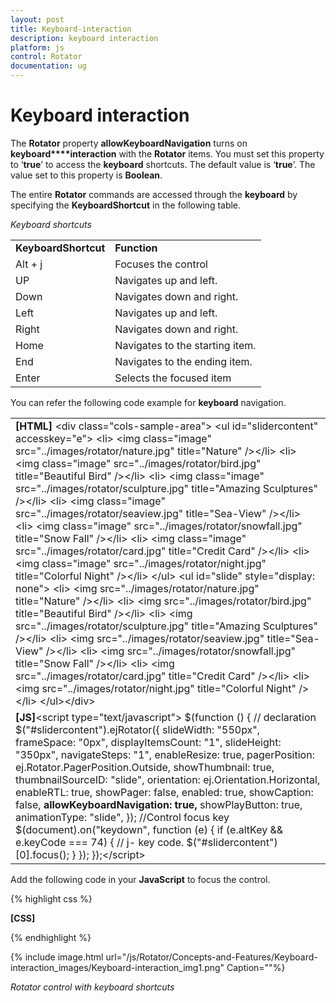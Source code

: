 ```yaml
---
layout: post
title: Keyboard-interaction
description: keyboard interaction
platform: js
control: Rotator
documentation: ug
---
```


# Keyboard interaction

The **Rotator** property **allowKeyboardNavigation** turns on **keyboard****interaction** with the **Rotator** items. You must set this property to ‘**true**’ to access the **keyboard** shortcuts. The default value is ‘**true**’. The value set to this property is **Boolean**.

The entire **Rotator** commands are accessed through the **keyboard** by specifying the **KeyboardShortcut** in the following table.

_Keyboard shortcuts_

<table>
<tr>
<td>
<b>KeyboardShortcut	</b></td><td>
<b>Function</b></td></tr>
<tr>
<td>
Alt + j</td><td>
Focuses the control</td></tr>
<tr>
<td>
UP</td><td>
Navigates up and left.</td></tr>
<tr>
<td>
Down</td><td>
Navigates down and right.</td></tr>
<tr>
<td>
Left</td><td>
Navigates up and left.</td></tr>
<tr>
<td>
Right</td><td>
Navigates down and right.</td></tr>
<tr>
<td>
Home</td><td>
Navigates to the starting item.</td></tr>
<tr>
<td>
End</td><td>
Navigates to the ending item.</td></tr>
<tr>
<td>
Enter</td><td>
Selects the focused item</td></tr>
</table>


You can refer the following code example for **keyboard** navigation.

<table>
<tr>
<td>
<b>[HTML]               </b>&lt;div class="cols-sample-area"&gt;    &lt;ul id="slidercontent" accesskey="e"&gt;        &lt;li&gt;            &lt;img class="image" src="../images/rotator/nature.jpg" title="Nature" /&gt;&lt;/li&gt;        &lt;li&gt;            &lt;img class="image" src="../images/rotator/bird.jpg" title="Beautiful Bird" /&gt;&lt;/li&gt;        &lt;li&gt;            &lt;img class="image" src="../images/rotator/sculpture.jpg" title="Amazing Sculptures" /&gt;&lt;/li&gt;        &lt;li&gt;            &lt;img class="image" src="../images/rotator/seaview.jpg" title="Sea-View" /&gt;&lt;/li&gt;        &lt;li&gt;            &lt;img class="image" src="../images/rotator/snowfall.jpg" title="Snow Fall" /&gt;&lt;/li&gt;        &lt;li&gt;            &lt;img class="image" src="../images/rotator/card.jpg" title="Credit Card" /&gt;&lt;/li&gt;        &lt;li&gt;            &lt;img class="image" src="../images/rotator/night.jpg" title="Colorful Night" /&gt;&lt;/li&gt;    &lt;/ul&gt;    &lt;ul id="slide" style="display: none"&gt;        &lt;li&gt;            &lt;img src="../images/rotator/nature.jpg" title="Nature" /&gt;&lt;/li&gt;        &lt;li&gt;            &lt;img src="../images/rotator/bird.jpg" title="Beautiful Bird" /&gt;&lt;/li&gt;        &lt;li&gt;            &lt;img src="../images/rotator/sculpture.jpg" title="Amazing Sculptures" /&gt;&lt;/li&gt;        &lt;li&gt;            &lt;img src="../images/rotator/seaview.jpg" title="Sea-View" /&gt;&lt;/li&gt;        &lt;li&gt;            &lt;img src="../images/rotator/snowfall.jpg" title="Snow Fall" /&gt;&lt;/li&gt;        &lt;li&gt;            &lt;img src="../images/rotator/card.jpg" title="Credit Card" /&gt;&lt;/li&gt;        &lt;li&gt;            &lt;img src="../images/rotator/night.jpg" title="Colorful Night" /&gt;&lt;/li&gt;    &lt;/ul&gt;&lt;/div&gt; </td></tr>
<tr>
<td>
<b>[JS]</b>&lt;script type="text/javascript"&gt;    $(function () {        // declaration        $("#slidercontent").ejRotator({            slideWidth: "550px",            frameSpace: "0px",            displayItemsCount: "1",            slideHeight: "350px",            navigateSteps: "1",            enableResize: true,            pagerPosition: ej.Rotator.PagerPosition.Outside,            showThumbnail: true,            thumbnailSourceID: "slide",            orientation: ej.Orientation.Horizontal,            enableRTL: true,            showPager: false,            enabled: true,            showCaption: false,            <b>allowKeyboardNavigation: true,</b>            showPlayButton: true,            animationType: "slide",        });        //Control focus key        $(document).on("keydown", function (e) {            if (e.altKey && e.keyCode === 74) { // j- key code.                $("#slidercontent")[0].focus();            }        });    });&lt;/script&gt;</td></tr>
</table>


Add the following code in your **JavaScript** to focus the control.

{% highlight css %}

**[CSS]**
<style type="text/css" class="cssStyles">
    .e-rotator-wrap .e-thumb .e-thumb-items li img {
        width: 130px;
        height: 82px;
    }
</style>


{% endhighlight %}



{% include image.html url="/js/Rotator/Concepts-and-Features/Keyboard-interaction_images/Keyboard-interaction_img1.png" Caption=""%}

_Rotator control with keyboard shortcuts_

